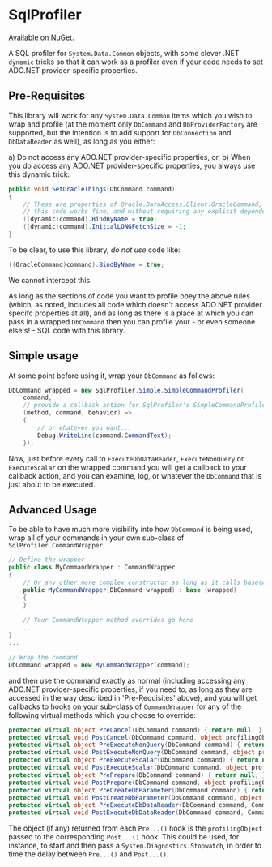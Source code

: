 # SqlProfiler

[Available on NuGet](https://www.nuget.org/packages/SqlProfiler).

A SQL profiler for `System.Data.Common` objects, with some clever .NET `dynamic` tricks so that it can work as a profiler even if your code needs to set ADO.NET provider-specific properties.

## Pre-Requisites

This library will work for any `System.Data.Common` items which you wish to wrap and profile (at the moment only `DbCommand` and `DbProviderFactory` are supported, but the intention is to add support for `DbConnection` and `DbDataReader` as well), as long as you either:

a) Do not access any ADO.NET provider-specific properties, or,
b) When you do access any ADO.NET provider-specific properties, you always use this dynamic trick:

```c#
public void SetOracleThings(DbCommand command)
{
    // These are properties of Oracle.DataAccess.Client.OracleCommand, not of System.Data.Common, but
    // this code works fine, and without requiring any explicit dependency on the Oracle ADO.NET library
    ((dynamic)command).BindByName = true;
    ((dynamic)command).InitialLONGFetchSize = -1;
}
```

To be clear, to use this library, *do not use* code like:

```c#
((OracleCommand)command).BindByName = true;
```

We cannot intercept this.

As long as the sections of code you want to profile obey the above rules (which, as noted, includes all code which doesn't access ADO.NET provider specifc properties at all), and as long as there is a place at which you can pass in a wrapped `DbCommand` then you can profile your - or even someone else's! - SQL code with this library.

## Simple usage

At some point before using it, wrap your `DbCommand` as follows:

```c#
DbCommand wrapped = new SqlProfiler.Simple.SimpleCommandProfiler(
    command,
    // provide a callback action for SqlProfiler's SimpleCommandProfiler
    (method, command, behavior) =>
    {
        // or whatever you want...
        Debug.WriteLine(command.CommandText);
    });
```

Now, just before every call to `ExecuteDbDataReader`, `ExecuteNonQuery` or `ExecuteScalar` on the wrapped command you will get a callback to your callback action, and you can examine, log, or whatever the `DbCommand` that is just about to be executed.

## Advanced Usage

To be able to have much more visibility into how `DbCommand` is being used, wrap all of your commands in your own sub-class of `SqlProfiler.CommandWrapper`

```c#
// Define the wrapper
public class MyCommandWrapper : CommandWrapper
{
    // Or any other more complex constructor as long as it calls base(wrapped)
    public MyCommandWrapper(DbCommand wrapped) : base (wrapped)
    {
    }
    
    // Your CommandWrapper method overrides go here
    ...
}
...

// Wrap the command
DbCommand wrapped = new MyCommandWrapper(command);
```

and then use the command exactly as normal (including accessing any ADO.NET provider-specific properties, if you need to, as long as they are accessed in the way described in 'Pre-Requisites' above), and you will get callbacks to hooks on your sub-class of `CommandWrapper` for any of the following virtual methods which you choose to override:

```c#
protected virtual object PreCancel(DbCommand command) { return null; }
protected virtual void PostCancel(DbCommand command, object profilingObject) {}
protected virtual object PreExecuteNonQuery(DbCommand command) { return null; }
protected virtual void PostExecuteNonQuery(DbCommand command, object profilingObject) {}
protected virtual object PreExecuteScalar(DbCommand command) { return null; }
protected virtual void PostExecuteScalar(DbCommand command, object profilingObject) {}
protected virtual object PrePrepare(DbCommand command) { return null; }
protected virtual void PostPrepare(DbCommand command, object profilingObject) {}
protected virtual object PreCreateDbParameter(DbCommand command) { return null; }
protected virtual void PostCreateDbParameter(DbCommand command, object profilingObject) {}
protected virtual object PreExecuteDbDataReader(DbCommand command, CommandBehavior behavior) { return null; }
protected virtual void PostExecuteDbDataReader(DbCommand command, CommandBehavior behavior, object profilingObject) {}
```

The object (if any) returned from each `Pre...()` hook is the `profilingObject` passed to the corresponding `Post...()` hook. This could be used, for instance, to start and then pass a `System.Diagnostics.Stopwatch`, in order to time the delay between `Pre...()` and `Post...()`.